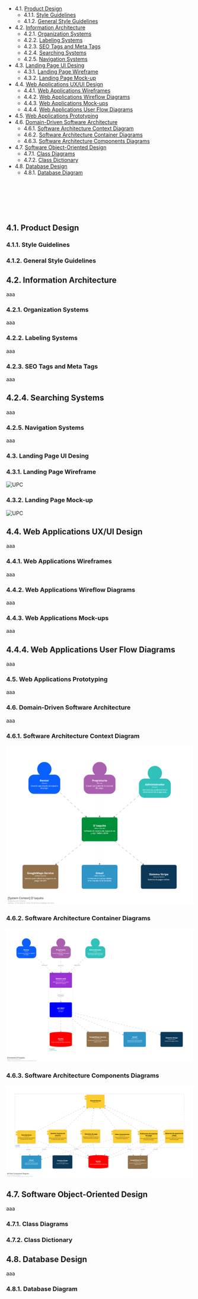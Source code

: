 - 4.1. [Product Design](#41-product-design) <br>
  - 4.1.1. [Style Guidelines](#411-style-guidelines) <br>
  - 4.1.2. [General Style Guidelines](#412-general-style-guidelines)<br>
- 4.2. [Information Architecture](#42-information-architecture)<br>
  - 4.2.1. [Organization Systems](#421-organization-systems)<br>
  - 4.2.2. [Labeling Systems](#422-labeling-systems)<br>
  - 4.2.3. [SEO Tags and Meta Tags](#423-seo-tags-and-meta-tags)<br>
  - 4.2.4. [Searching Systems](#424-searching-systems)<br>
  - 4.2.5. [Navigation Systems](#425-navigation-systems)<br>
- 4.3. [Landing Page UI Desing](#43-landing-page-ui-desing)<br>
  - 4.3.1. [Landing Page Wireframe](#431-landing-age-wireframe)<br>
  - 4.3.2. [Landing Page Mock-up](#432-landing-page-mock-up)<br>
- 4.4. [Web Applications UX/UI Design](#44-web-applications-ux/ui-design)<br>
  - 4.4.1. [Web Applications Wireframes](#441-web-applications-wireframes) <br>
  - 4.4.2. [Web Applications Wireflow Diagrams](#442-web-applications-wireflow-diagrams)<br>
  - 4.4.3. [Web Applications Mock-ups](#443-web-applications-mock-ups) <br>
  - 4.4.4. [Web Applications User Flow Diagrams](#444-web-applications-user-flow-diagrams)<br>
- 4.5. [Web Applications Prototyping](#45-web-applications-prototyping)<br>
- 4.6. [Domain-Driven Software Architecture](#46-domain-driven-software-architecture)<br>
  - 4.6.1. [Software Architecture Context Diagram](#461-software-architecture-context-diagram)<br>
  - 4.6.2. [Software Architecture Container Diagrams](#462-software-architecture-container-diagrams)<br>
  - 4.6.3. [Software Architecture Components Diagrams](#463-software-architecture-components-diagrams)<br>
- 4.7. [Software Object-Oriented Design](#47-software-object-oriented-design)<br>
  - 4.7.1. [Class Diagrams](#471-class-diagrams)<br>
  - 4.7.2. [Class Dictionary](#472-class-dictionary)<br>
- 4.8. [Database Design](#48-database-design)<br>
  - 4.8.1. [Database Diagram](#481-database-diagram)<br>

</div>

<br>
<br>
<br>
<br>
<br>

## 4.1. Product Design

### 4.1.1. Style Guidelines

</div>

### 4.1.2. General Style Guidelines

<div style="text-align: justify;">

</div>

## 4.2. Information Architecture

<div style="text-align: justify;">
  
aaa
  
</div>

### 4.2.1. Organization Systems

<div style="text-align: justify;">

aaa

</div>

### 4.2.2. Labeling Systems

<div style="text-align: justify;">

aaa

</div>

### 4.2.3. SEO Tags and Meta Tags

<div style="text-align: justify;">

aaa

</div>

## 4.2.4. Searching Systems

<div style="text-align: justify;">

aaa

</div>

### 4.2.5. Navigation Systems

<div style="text-align: justify;">

aaa

</div>

### 4.3. Landing Page UI Desing

### 4.3.1. Landing Page Wireframe

<img src="https://raw.githubusercontent.com//HenryCenturion//open-source-final-project//document/caratula//images//Landing Page Wireframe.jpg" alt="UPC">

### 4.3.2. Landing Page Mock-up

<img src="https://raw.githubusercontent.com//HenryCenturion//open-source-final-project//document/caratula//images//Landing Page Mock-Up.jpg" alt="UPC">

## 4.4. Web Applications UX/UI Design

<div style="text-align: justify;">

aaa

</div>

### 4.4.1. Web Applications Wireframes

<div style="text-align: justify;">

aaa

</div>

### 4.4.2. Web Applications Wireflow Diagrams

<div style="text-align: justify;">

aaa

</div>

### 4.4.3. Web Applications Mock-ups

<div style="text-align: justify;">

aaa

</div>

## 4.4.4. Web Applications User Flow Diagrams

<div style="text-align: justify;">

aaa

</div>

### 4.5. Web Applications Prototyping

<div style="text-align: justify;">

aaa


### 4.6. Domain-Driven Software Architecture
<div style="text-align: justify;">

aaa

</div>

### 4.6.1. Software Architecture Context Diagram

<div style="text-align: justify;">

<img src="https://github.com/HenryCenturion/open-source-final-project/blob/13f33de46772af97f952ceb0a12e32f5903d019e/images/structurizr-86931-Contexto.png" alt="UPC">

</div>

### 4.6.2. Software Architecture Container Diagrams

<div style="text-align: justify;">

<img src="https://github.com/HenryCenturion/open-source-final-project/blob/13f33de46772af97f952ceb0a12e32f5903d019e/images/structurizr-86931-Contenedor%20(1).png" alt="UPC">

</div>


### 4.6.3. Software Architecture Components Diagrams

<div style="text-align: justify;">

<img src="https://github.com/HenryCenturion/open-source-final-project/blob/13f33de46772af97f952ceb0a12e32f5903d019e/images/structurizr-86931-API%20Rest%20Component%20Diagram.png" alt="UPC">

</div>

## 4.7. Software Object-Oriented Design

<div style="text-align: justify;">

aaa

</div>

### 4.7.1. Class Diagrams

</div>

### 4.7.2. Class Dictionary

<div style="text-align: justify;">

</div>

## 4.8. Database Design

<div style="text-align: justify;">
  
aaa
  
</div>

### 4.8.1. Database Diagram

</div>

